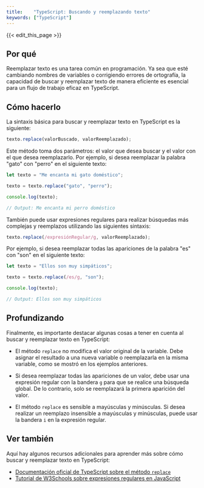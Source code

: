 ```yaml
---
title:    "TypeScript: Buscando y reemplazando texto"
keywords: ["TypeScript"]
---
```


{{< edit_this_page >}}

## Por qué
Reemplazar texto es una tarea común en programación. Ya sea que esté cambiando nombres de variables o corrigiendo errores de ortografía, la capacidad de buscar y reemplazar texto de manera eficiente es esencial para un flujo de trabajo eficaz en TypeScript.

## Cómo hacerlo
La sintaxis básica para buscar y reemplazar texto en TypeScript es la siguiente:

```TypeScript
texto.replace(valorBuscado, valorReemplazado);
```

Este método toma dos parámetros: el valor que desea buscar y el valor con el que desea reemplazarlo. Por ejemplo, si desea reemplazar la palabra "gato" con "perro" en el siguiente texto:

```TypeScript
let texto = "Me encanta mi gato doméstico";

texto = texto.replace("gato", "perro");

console.log(texto);

// Output: Me encanta mi perro doméstico
``` 

También puede usar expresiones regulares para realizar búsquedas más complejas y reemplazos utilizando las siguientes sintaxis:

```TypeScript
texto.replace(/expresiónRegular/g, valorReemplazado);
```

Por ejemplo, si desea reemplazar todas las apariciones de la palabra "es" con "son" en el siguiente texto:

```TypeScript
let texto = "Ellos son muy simpáticos";

texto = texto.replace(/es/g, "son");

console.log(texto);

// Output: Ellos son muy simpáticos
```  

## Profundizando
Finalmente, es importante destacar algunas cosas a tener en cuenta al buscar y reemplazar texto en TypeScript:

- El método `replace` no modifica el valor original de la variable. Debe asignar el resultado a una nueva variable o reemplazarla en la misma variable, como se mostró en los ejemplos anteriores.

- Si desea reemplazar todas las apariciones de un valor, debe usar una expresión regular con la bandera `g` para que se realice una búsqueda global. De lo contrario, solo se reemplazará la primera aparición del valor.

- El método `replace` es sensible a mayúsculas y minúsculas. Si desea realizar un reemplazo insensible a mayúsculas y minúsculas, puede usar la bandera `i` en la expresión regular.

## Ver también
Aquí hay algunos recursos adicionales para aprender más sobre cómo buscar y reemplazar texto en TypeScript:

- [Documentación oficial de TypeScript sobre el método `replace`](https://www.typescriptlang.org/docs/handbook/enums.html)
- [Tutorial de W3Schools sobre expresiones regulares en JavaScript](https://www.w3schools.com/js/js_regexp.asp)